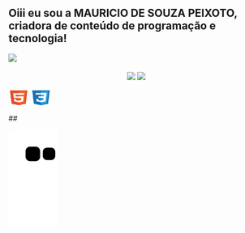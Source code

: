 ## Oiii eu sou a MAURICIO DE SOUZA PEIXOTO, criadora de conteúdo de programação e tecnologia!
<div align="direct">
  <img height="180em" src="https://github-readme-stats.vercel.app/api?username=mauriciosouzzapeixoto&show=Dark"/></div>
<br>
<div align="center">
  <img height="180em" src="https://github-readme-stats.vercel.app/api?username=Mauriciosouzzapeixoto&show_icons=true&theme=dracula&include_all_commits=true&count_private=dark"/>
  <img height="180em" src="https://github-readme-stats.vercel.app/api/top-langs/?username=Mauriciosouzzapeixoto&layout=compact&langs_count=7&theme=dark"/>

</div>
<div style="display: inline_block"><br>
  <img align="center" alt="Rafa-HTML" height="30" width="40" src="https://raw.githubusercontent.com/devicons/devicon/master/icons/html5/html5-original.svg">
  <img align="center" alt="Rafa-CSS" height="30" width="40" src="https://raw.githubusercontent.com/devicons/devicon/master/icons/css3/css3-original.svg">
<!--
  <img align="center" alt="Rafa-Js" height="30" width="40" src="https://raw.githubusercontent.com/devicons/devicon/master/icons/javascript/javascript-plain.svg">
  <img align="center" alt="Rafa-Ts" height="30" width="40" src="https://raw.githubusercontent.com/devicons/devicon/master/icons/typescript/typescript-plain.svg">
  <img align="center" alt="Rafa-React" height="30" width="40" src="https://raw.githubusercontent.com/devicons/devicon/master/icons/react/react-original.svg">
  <img align="center" alt="Rafa-Python" height="30" width="40" src="https://raw.githubusercontent.com/devicons/devicon/master/icons/python/python-original.svg">
  <img align="center" alt="Rafa-Csharp" height="30" width="40" src="https://raw.githubusercontent.com/devicons/devicon/master/icons/csharp/csharp-original.svg">-->
  <br><br> 
</div>  
  ##  
<div> 

  ![Snake animation](https://github.com/rafaballerini/rafaballerini/blob/output/github-contribution-grid-snake.svg)
 
</div>
